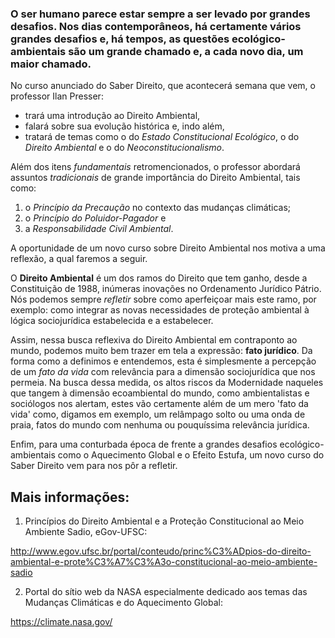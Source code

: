 
### O ser humano parece estar sempre a ser levado por grandes desafios. Nos dias contemporâneos, há certamente vários grandes desafios e, há tempos, as questões ecológico-ambientais são um grande chamado e, a cada novo dia, um maior chamado.

No curso anunciado do Saber Direito, que acontecerá semana que vem, o professor Ilan Presser:

- trará uma introdução ao Direito Ambiental, 
- falará sobre sua evolução histórica e, indo além,
- tratará de temas como o do *Estado Constitucional Ecológico*, o do *Direito Ambiental* e o do *Neoconstitucionalismo*.

Além dos itens _fundamentais_ retromencionados, o professor abordará assuntos _tradicionais_ de grande importância do Direito Ambiental, tais como:

1. o *Princípio da Precaução* no contexto das mudanças climáticas;
2. o *Princípio do Poluidor-Pagador* e
3. a *Responsabilidade Civil Ambiental*.

A oportunidade de um novo curso sobre Direito Ambiental nos motiva a uma reflexão, a qual faremos a seguir.

O **Direito Ambiental** é um dos ramos do Direito que tem ganho, desde a Constituição de 1988, inúmeras inovações no Ordenamento Jurídico Pátrio. Nós podemos sempre _refletir_ sobre como aperfeiçoar mais este ramo, por exemplo: como integrar as novas necessidades de proteção ambiental à lógica sociojurídica estabelecida e a estabelecer.

Assim, nessa busca reflexiva do Direito Ambiental em contraponto ao mundo, podemos muito bem trazer em tela a expressão: __fato jurídico__. Da forma como a definimos e entendemos, esta é simplesmente a percepção de um _fato da vida_ com relevância para a dimensão sociojurídica que nos permeia.  Na busca dessa medida, os altos riscos da Modernidade naqueles que tangem à dimensão ecoambiental do mundo, como ambientalistas e sociólogos nos alertam, estes vão certamente além de um mero 'fato da vida' como, digamos em exemplo, um relâmpago solto ou uma onda de praia, fatos do mundo com nenhuma ou pouquíssima relevância jurídica.

Enfim, para uma conturbada época de frente a grandes desafios ecológico-ambientais como o Aquecimento Global e o Efeito Estufa, um novo curso do Saber Direito vem para nos pôr a refletir.


Mais informações:
-----------------

1) Princípios do Direito Ambiental e a Proteção Constitucional ao Meio Ambiente Sadio, eGov-UFSC:

http://www.egov.ufsc.br/portal/conteudo/princ%C3%ADpios-do-direito-ambiental-e-prote%C3%A7%C3%A3o-constitucional-ao-meio-ambiente-sadio

2) Portal do sítio web da NASA especialmente dedicado aos temas das Mudanças Climáticas e do Aquecimento Global:

https://climate.nasa.gov/
